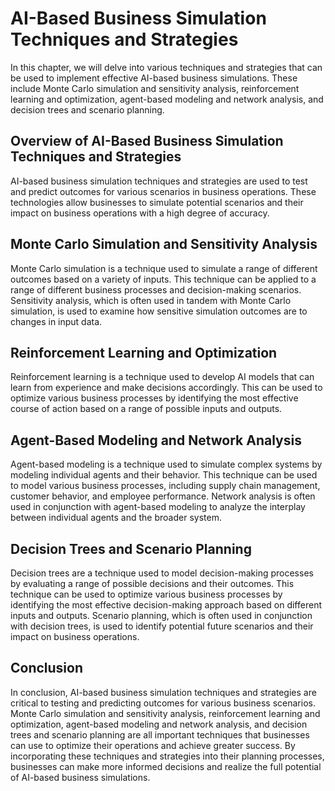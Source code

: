 AI-Based Business Simulation Techniques and Strategies
======================================================

In this chapter, we will delve into various techniques and strategies that can be used to implement effective AI-based business simulations. These include Monte Carlo simulation and sensitivity analysis, reinforcement learning and optimization, agent-based modeling and network analysis, and decision trees and scenario planning.

Overview of AI-Based Business Simulation Techniques and Strategies
------------------------------------------------------------------

AI-based business simulation techniques and strategies are used to test and predict outcomes for various scenarios in business operations. These technologies allow businesses to simulate potential scenarios and their impact on business operations with a high degree of accuracy.

Monte Carlo Simulation and Sensitivity Analysis
-----------------------------------------------

Monte Carlo simulation is a technique used to simulate a range of different outcomes based on a variety of inputs. This technique can be applied to a range of different business processes and decision-making scenarios. Sensitivity analysis, which is often used in tandem with Monte Carlo simulation, is used to examine how sensitive simulation outcomes are to changes in input data.

Reinforcement Learning and Optimization
---------------------------------------

Reinforcement learning is a technique used to develop AI models that can learn from experience and make decisions accordingly. This can be used to optimize various business processes by identifying the most effective course of action based on a range of possible inputs and outputs.

Agent-Based Modeling and Network Analysis
-----------------------------------------

Agent-based modeling is a technique used to simulate complex systems by modeling individual agents and their behavior. This technique can be used to model various business processes, including supply chain management, customer behavior, and employee performance. Network analysis is often used in conjunction with agent-based modeling to analyze the interplay between individual agents and the broader system.

Decision Trees and Scenario Planning
------------------------------------

Decision trees are a technique used to model decision-making processes by evaluating a range of possible decisions and their outcomes. This technique can be used to optimize various business processes by identifying the most effective decision-making approach based on different inputs and outputs. Scenario planning, which is often used in conjunction with decision trees, is used to identify potential future scenarios and their impact on business operations.

Conclusion
----------

In conclusion, AI-based business simulation techniques and strategies are critical to testing and predicting outcomes for various business scenarios. Monte Carlo simulation and sensitivity analysis, reinforcement learning and optimization, agent-based modeling and network analysis, and decision trees and scenario planning are all important techniques that businesses can use to optimize their operations and achieve greater success. By incorporating these techniques and strategies into their planning processes, businesses can make more informed decisions and realize the full potential of AI-based business simulations.
